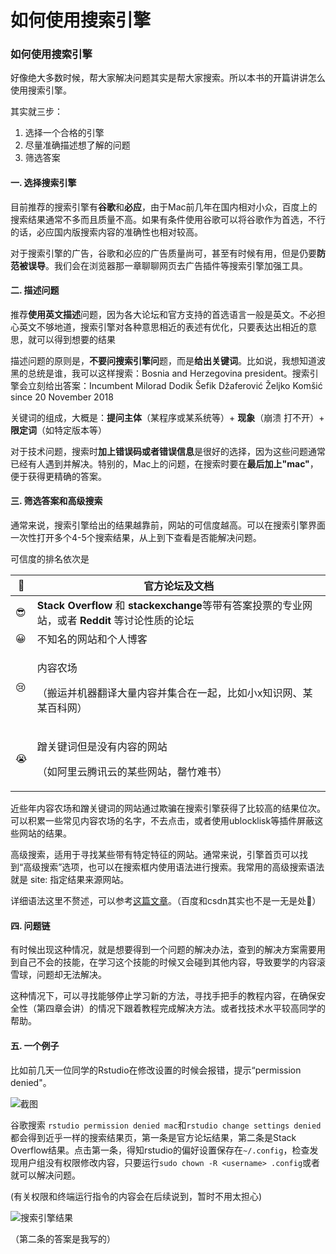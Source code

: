 

# 如何使用搜索引擎

### 如何使用搜索引擎

好像绝大多数时候，帮大家解决问题其实是帮大家搜索。所以本书的开篇讲讲怎么使用搜索引擎。

其实就三步：

1. 选择一个合格的引擎
2. 尽量准确描述想了解的问题
3. 筛选答案

#### 一. 选择搜索引擎

目前推荐的搜索引擎有**谷歌**和**必应**，由于Mac前几年在国内相对小众，百度上的搜索结果通常不多而且质量不高。如果有条件使用谷歌可以将谷歌作为首选，不行的话，必应国内版搜索内容的准确性也相对较高。

对于搜索引擎的广告，谷歌和必应的广告质量尚可，甚至有时候有用，但是仍要**防范被误导**。我们会在浏览器那一章聊聊网页去广告插件等搜索引擎加强工具。

#### 二. 描述问题

推荐**使用英文描述**问题，因为各大论坛和官方支持的首选语言一般是英文。不必担心英文不够地道，搜索引擎对各种意思相近的表述有优化，只要表达出相近的意思，就可以得到想要的结果

描述问题的原则是，**不要问搜索引擎问**题，而是**给出关键词**。比如说，我想知道波黑的总统是谁，我可以这样搜索：Bosnia and Herzegovina president。搜索引擎会立刻给出答案：Incumbent Milorad Dodik Šefik Džaferović Željko Komšić since 20 November 2018

关键词的组成，大概是：**提问主体**（某程序或某系统等）+ **现象**（崩溃 打不开）+ **限定词**（如特定版本等）

对于技术问题，搜索时**加上错误码或者错误信息**是很好的选择，因为这些问题通常已经有人遇到并解决。特别的，Mac上的问题，在搜索时要在**最后加上"mac"**，便于获得更精确的答案。

#### 三. 筛选答案和高级搜索

通常来说，搜索引擎给出的结果越靠前，网站的可信度越高。可以在搜索引擎界面一次性打开多个4-5个搜索结果，从上到下查看是否能解决问题。

可信度的排名依次是

| 🥳 | **官方论坛及文档**                                                               |
| -- | ------------------------------------------------------------------------- |
| 😎 | **Stack Overflow** 和 **stackexchange**等带有答案投票的专业网站，或者 **Reddit** 等讨论性质的论坛 |
| 😀 | 不知名的网站和个人博客                                                               |
| 😢 | <p>内容农场</p><p>（搬运并机器翻译大量内容并集合在一起，比如小x知识网、某某百科网）</p>                       |
| 😭 | <p>蹭关键词但是没有内容的网站</p><p>（如阿里云腾讯云的某些网站，罄竹难书）</p>                            |

近些年内容农场和蹭关键词的网站通过欺骗在搜索引擎获得了比较高的结果位次。可以积累一些常见内容农场的名字，不去点击，或者使用ublocklisk等插件屏蔽这些网站的结果。

高级搜索，适用于寻找某些带有特定特征的网站。通常来说，引擎首页可以找到“高级搜索”选项，也可以在搜索框内使用语法进行搜索。我常用的高级搜索语法就是 site: 指定结果来源网站。

详细语法这里不赘述，可以参考[这篇文章](https://blog.csdn.net/weixin\_43193719/article/details/100023735)。（百度和csdn其实也不是一无是处🐶）

#### 四. 问题链

有时候出现这种情况，就是想要得到一个问题的解决办法，查到的解决方案需要用到自己不会的技能，在学习这个技能的时候又会碰到其他内容，导致要学的内容滚雪球，问题却无法解决。

这种情况下，可以寻找能够停止学习新的方法，寻找手把手的教程内容，在确保安全性（第四章会讲）的情况下跟着教程完成解决方法。或者找技术水平较高同学的帮助。

#### 五. 一个例子

比如前几天一位同学的Rstudio在修改设置的时候会报错，提示“permission denied"。

![截图](<https://macguide.leavelet.io/src/assets/IMG\_8610.JPG>)

谷歌搜索 `rstudio permission denied mac`和`rstudio change settings denied`都会得到近乎一样的搜索结果页，第一条是官方论坛结果，第二条是Stack Overflow结果。点击第一条，得知rstudio的偏好设置保存在`~/.config`，检查发现用户组没有权限修改内容，只要运行`sudo chown -R <username> .config`或者就可以解决问题。

(有关权限和终端运行指令的内容会在后续说到，暂时不用太担心)

![搜索引擎结果](<https://macguide.leavelet.io/src/assets/截屏2022-03-04 下午2.11.15.png>)

（第二条的答案是我写的）

